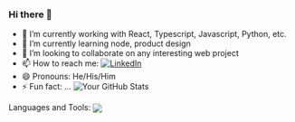 ### Hi there 👋

<!--
**sheriffdeen-yusuf/sheriffdeen-yusuf** is a ✨ _special_ ✨ repository because its `README.md` (this file) appears on your GitHub profile.

Here are some ideas to get you started: -->

- 🔭 I’m currently working with React, Typescript, Javascript, Python, etc.
- 🌱 I’m currently learning node, product design 
- 👯 I’m looking to collaborate on any interesting web project
- 📫 How to reach me: [![LinkedIn](https://img.shields.io/badge/LinkedIn-YourName-blue?style=flat-square&logo=linkedin&logoColor=white&link=https://www.linkedin.com/in/yourusername/)](https://www.linkedin.com/in/yusuf-sheriffdeen-203199185/)
- 😄 Pronouns: He/His/Him
- ⚡ Fun fact: ...
![Your GitHub Stats](https://github-readme-stats.vercel.app/api?username=sheriffdeen-yusuf&show_icons=true)


Languages and Tools: 
<a href="https://github.com/sheriffdeen-yusuf">
  <img align="center" src="https://github-readme-stats.vercel.app/api/top-langs/?username=sheriffdeen-yusuf&theme=nightowl&hide_langs_below=1" />
</a>

